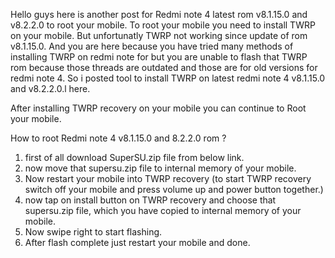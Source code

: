 Hello guys here is another post for Redmi note 4 latest rom v8.1.15.0 and v8.2.2.0 to root your mobile. To root your mobile you need to install TWRP on your mobile. But unfortunatly TWRP not working since update of rom v8.1.15.0. And you are here because you have tried many methods of installing TWRP on redmi note for but you are unable to flash that TWRP rom because those threads are outdated and those are for old versions for redmi note 4.
So i posted tool to install TWRP on latest redmi note 4 v8.1.15.0 and v8.2.2.0.l here.

After installing TWRP recovery on your mobile you can continue to Root your mobile.

How to root Redmi note 4 v8.1.15.0 and 8.2.2.0 rom ?

1. first of all download SuperSU.zip file from below link.
2. now move that supersu.zip file to internal memory of your mobile.
3. Now restart your mobile into TWRP recovery (to start TWRP recovery switch off your mobile and press volume up and power button together.)
4. now tap on install button on TWRP recovery and choose that supersu.zip file, which you have copied to internal memory of your mobile.
5. Now swipe right to start flashing.
6. After flash complete just restart your mobile and done.
